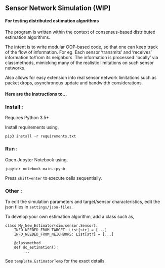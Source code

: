 ## Sensor Network Simulation (WIP)
#### For testing distributed estimation algorithms

The program is written within the context of consensus-based distributed estimation algorithms. 

The intent is to write modular OOP-based code, so that one can keep track of the flow of information.
For eg. Each sensor ‘transmits’ and ‘receives’ information to/from its neighbors. The information is processed ‘locally’ via classmethods, mimicking many of the realistic limitations on such sensor networks. 

Also allows for easy extension into real sensor network limitations such as packet drops, asynchronous update and bandwidth considerations.

#### Here are the instructions to...
### Install :
Requires Python 3.5+

Install requirements using,
```
pip3 install -r requirements.txt
```
### Run :
Open Jupyter Notebook using,
```
jupyter notebook main.ipynb
```
Press `shift+enter` to execute cells sequentially.
### Other :
To edit the simulation parameters and target/sensor characteristics, edit the json files in `settings/json-files`.

To develop your own estimation algorithm, add a class such as,
```
class My_New_Estimator(sim.sensor.Sensor):
    INFO_NEEDED_FROM_TARGET: List[str] = [...]
    INFO_NEEDED_FROM_NEIGHBORS: List[str] = [...]
    
    @classmethod
    def do_estimation():
        ...

```
See `template.EstimatorTemp` for the exact details.

